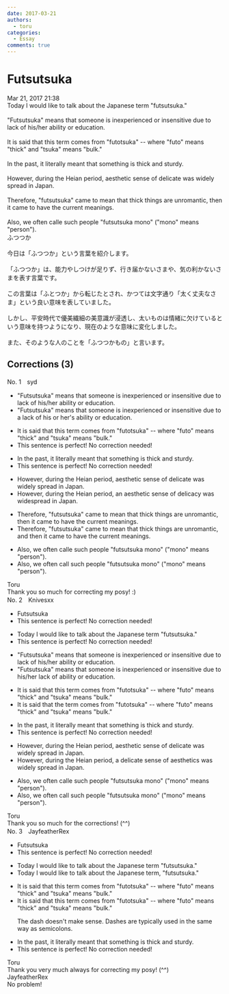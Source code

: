 ```yaml
---
date: 2017-03-21
authors:
  - toru
categories:
  - Essay
comments: true
---
```


# Futsutsuka
<div class="date">Mar 21, 2017 21:38</div>
<div id="post"><div id="body_show_ori">
Today I would like to talk about the Japanese term "futsutsuka."<br/><br/>"Futsutsuka" means that someone is inexperienced or insensitive due to lack of his/her ability or education.<br/><br/>It is said that this term comes from "futotsuka" -- where "futo" means "thick" and "tsuka" means "bulk." <br/><br/>In the past, it literally meant that something is thick and sturdy.<br/><br/>However, during the Heian period, aesthetic sense of delicate was widely spread in Japan.<br/><br/>Therefore, "futsutsuka" came to mean that thick things are unromantic, then it came to have the current meanings.<br/><br/>Also, we often calle such people "futsutsuka mono" ("mono" means "person").
</div></div>

<!-- more -->

<div id="post_ja"><div id="body_show_mo">
ふつつか<br/><br/>今日は「ふつつか」という言葉を紹介します。<br/><br/>「ふつつか」は、能力やしつけが足りず、行き届かないさまや、気の利かないさまを表す言葉です。<br/><br/>この言葉は「ふとつか」から転じたとされ、かつては文字通り「太く丈夫なさま」という良い意味を表していました。<br/><br/>しかし、平安時代で優美繊細の美意識が浸透し、太いものは情緒に欠けているという意味を持つようになり、現在のような意味に変化しました。<br/><br/>また、そのような人のことを「ふつつかもの」と言います。
</div></div>

## Corrections (3)
<div id="block"><div class="first_name"> No. 1　<span class="just_name">syd</span></div><div id="block2">
<ul class="correction_field">
<li class="incorrect">"Futsutsuka" means that someone is inexperienced or insensitive due to lack of his/her ability or education.</li>
<li class="corrected correct">
"Futsutsuka" means that someone is inexperienced or insensitive due to <span class="f_blue">a </span>lack of his <span class="f_blue">or </span>her<span class="f_blue">'s</span> ability or education.
</li>
</ul>
<ul class="correction_field">
<li class="incorrect">It is said that this term comes from "futotsuka" -- where "futo" means "thick" and "tsuka" means "bulk." </li>
<li class="corrected perfect">This sentence is perfect! No correction needed!</li>
</ul>
<ul class="correction_field">
<li class="incorrect">In the past, it literally meant that something is thick and sturdy.</li>
<li class="corrected perfect">This sentence is perfect! No correction needed!</li>
</ul>
<ul class="correction_field">
<li class="incorrect">However, during the Heian period, aesthetic sense of delicate was widely spread in Japan.</li>
<li class="corrected correct">
However, during the Heian period, <span class="f_blue">an </span>aesthetic sense of delicacy was <span class="f_blue">widespread </span>in Japan.
</li>
</ul>
<ul class="correction_field">
<li class="incorrect">Therefore, "futsutsuka" came to mean that thick things are unromantic, then it came to have the current meanings.</li>
<li class="corrected correct">
Therefore, "futsutsuka" came to mean that thick things are unromantic, <span class="f_blue">and </span>then it came to have the current meanings.
</li>
</ul>
<ul class="correction_field">
<li class="incorrect">Also, we often calle such people "futsutsuka mono" ("mono" means "person").</li>
<li class="corrected correct">
Also, we often call such people "futsutsuka mono" ("mono" means "person").
</li>
</ul>
</div><div class="name"><span class="just_name">Toru</span><br>
Thank you so much for correcting my posy! :)
</div>
</div>
<div id="block"><div class="first_name"> No. 2　<span class="just_name">Knivesxx</span></div><div id="block2">
<ul class="correction_field">
<li class="incorrect">Futsutsuka</li>
<li class="corrected perfect">This sentence is perfect! No correction needed!</li>
</ul>
<ul class="correction_field">
<li class="incorrect">Today I would like to talk about the Japanese term "futsutsuka."</li>
<li class="corrected perfect">This sentence is perfect! No correction needed!</li>
</ul>
<ul class="correction_field">
<li class="incorrect">"Futsutsuka" means that someone is inexperienced or insensitive due to lack of his/her ability or education.</li>
<li class="corrected correct">
"Futsutsuka" means that someone is inexperienced or insensitive due to <span class="f_blue">his/her</span> lack of ability or education.
</li>
</ul>
<ul class="correction_field">
<li class="incorrect">It is said that this term comes from "futotsuka" -- where "futo" means "thick" and "tsuka" means "bulk." </li>
<li class="corrected correct">
It is said that <span class="f_blue">the</span> term comes from "futotsuka" -- where "futo" means "thick" and "tsuka" means "bulk." 
</li>
</ul>
<ul class="correction_field">
<li class="incorrect">In the past, it literally meant that something is thick and sturdy.</li>
<li class="corrected perfect">This sentence is perfect! No correction needed!</li>
</ul>
<ul class="correction_field">
<li class="incorrect">However, during the Heian period, aesthetic sense of delicate was widely spread in Japan.</li>
<li class="corrected correct">
However, during the Heian period, a <span class="f_blue">delicate sense of aesthetics</span> was widely spread in Japan.
</li>
</ul>
<ul class="correction_field">
<li class="incorrect">Also, we often calle such people "futsutsuka mono" ("mono" means "person").</li>
<li class="corrected correct">
Also, we often <span class="f_blue">call</span> such people "futsutsuka mono" ("mono" means "person").
</li>
</ul>
</div><div class="name"><span class="just_name">Toru</span><br>
Thank you so much for the corrections! (^^)
</div>
</div>
<div id="block"><div class="first_name"> No. 3　<span class="just_name">JayfeatherRex</span></div><div id="block2">
<ul class="correction_field">
<li class="incorrect">Futsutsuka</li>
<li class="corrected perfect">This sentence is perfect! No correction needed!</li>
</ul>
<ul class="correction_field">
<li class="incorrect">Today I would like to talk about the Japanese term "futsutsuka."</li>
<li class="corrected correct">
Today I would like to talk about the Japanese term<span class="f_red">,</span> "futsutsuka."
</li>
</ul>
<ul class="correction_field">
<li class="incorrect">It is said that this term comes from "futotsuka" -- where "futo" means "thick" and "tsuka" means "bulk." </li>
<li class="corrected correct">
It is said that this term comes from "futotsuka"<span class="sline"> -- </span>where "futo" means "thick" and "tsuka" means "bulk." 
<p class="correction_comment">The dash doesn't make sense.  Dashes are typically used in the same way as semicolons.</p>
</li>
</ul>
<ul class="correction_field">
<li class="incorrect">In the past, it literally meant that something is thick and sturdy.</li>
<li class="corrected perfect">This sentence is perfect! No correction needed!</li>
</ul>
</div><div class="name"><span class="just_name">Toru</span><br>
Thank you very much always for correcting my posy! (^^)
</div>
<div class="name"><span class="just_name">JayfeatherRex</span><br>
No problem!
</div>
</div>
